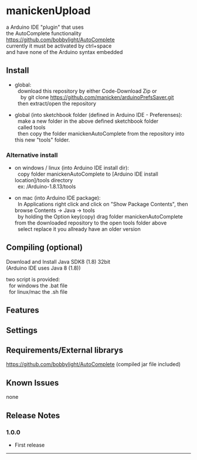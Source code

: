 # manickenUpload
a Arduino IDE "plugin" that uses<br>
the AutoComplete functionality<br>
https://github.com/bobbylight/AutoComplete<br>
currently it must be activated by ctrl+space<br>
and have none of the Arduino syntax embedded<br>


## Install

* global:<br>
&nbsp;&nbsp;download this repository by either Code-Download Zip or<br>
&nbsp;&nbsp;&nbsp;&nbsp;by git clone https://github.com/manicken/arduinoPrefsSaver.git<br>
&nbsp;&nbsp;then extract/open the repository<br>

* global (into sketchbook folder (defined in Arduino IDE - Preferenses):<br>
&nbsp;&nbsp;make a new folder in the above defined sketchbook folder<br>
&nbsp;&nbsp;called tools<br>
&nbsp;&nbsp;then copy the folder manickenAutoComplete from the repository into this new "tools" folder.<br>

### Alternative install

* on windows / linux (into Arduino IDE install dir):<br>
&nbsp;&nbsp;copy folder manickenAutoComplete to [Arduino IDE install location]/tools directory<br>
&nbsp;&nbsp;ex: /Arduino-1.8.13/tools<br>

* on mac (into Arduino IDE package):<br>
&nbsp;&nbsp;In Applications right click and click on "Show Package Contents", then browse Contents -> Java -> tools<br>
&nbsp;&nbsp;by holding the Option key(copy) drag folder manickenAutoComplete from the downloaded repository to the open tools folder above<br>
&nbsp;&nbsp;select replace it you allready have an older version<br>

## Compiling (optional)

Download and Install Java SDK8 (1.8) 32bit<br>
(Arduino IDE uses Java 8 (1.8))<br>

two script is provided:<br>
&nbsp;&nbsp;for windows the .bat file<br>
&nbsp;&nbsp;for linux/mac the .sh file<br>

## Features

## Settings


## Requirements/External librarys

https://github.com/bobbylight/AutoComplete (compiled jar file included)

## Known Issues

none

## Release Notes

### 1.0.0

* First release

-----------------------------------------------------------------------------------------------------------